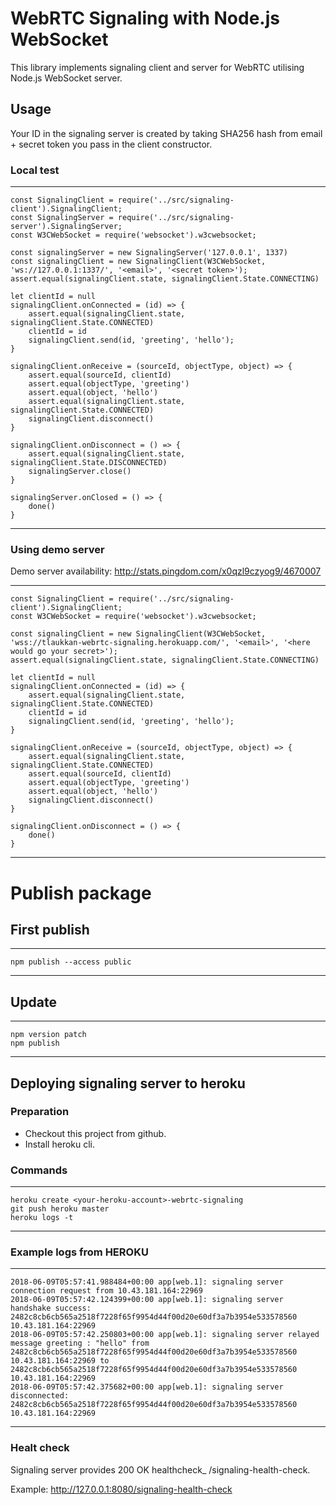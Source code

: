 # WebRTC Signaling with Node.js WebSocket

This library implements signaling client and server for WebRTC utilising Node.js WebSocket server.

## Usage

Your ID in the signaling server is created by taking SHA256 hash from email + secret token you pass in the client
constructor.

### Local test
---
    const SignalingClient = require('../src/signaling-client').SignalingClient;
    const SignalingServer = require('../src/signaling-server').SignalingServer;
    const W3CWebSocket = require('websocket').w3cwebsocket;

    const signalingServer = new SignalingServer('127.0.0.1', 1337)
    const signalingClient = new SignalingClient(W3CWebSocket, 'ws://127.0.0.1:1337/', '<email>', '<secret token>');
    assert.equal(signalingClient.state, signalingClient.State.CONNECTING)

    let clientId = null
    signalingClient.onConnected = (id) => {
        assert.equal(signalingClient.state, signalingClient.State.CONNECTED)
        clientId = id
        signalingClient.send(id, 'greeting', 'hello');
    }

    signalingClient.onReceive = (sourceId, objectType, object) => {
        assert.equal(sourceId, clientId)
        assert.equal(objectType, 'greeting')
        assert.equal(object, 'hello')
        assert.equal(signalingClient.state, signalingClient.State.CONNECTED)
        signalingClient.disconnect()
    }

    signalingClient.onDisconnect = () => {
        assert.equal(signalingClient.state, signalingClient.State.DISCONNECTED)
        signalingServer.close()
    }

    signalingServer.onClosed = () => {
        done()
    }
---

### Using demo server

Demo server availability: http://stats.pingdom.com/x0qzl9czyog9/4670007

---
    const SignalingClient = require('../src/signaling-client').SignalingClient;
    const W3CWebSocket = require('websocket').w3cwebsocket;

    const signalingClient = new SignalingClient(W3CWebSocket, 'wss://tlaukkan-webrtc-signaling.herokuapp.com/', '<email>', '<here would go your secret>');
    assert.equal(signalingClient.state, signalingClient.State.CONNECTING)

    let clientId = null
    signalingClient.onConnected = (id) => {
        assert.equal(signalingClient.state, signalingClient.State.CONNECTED)
        clientId = id
        signalingClient.send(id, 'greeting', 'hello');
    }

    signalingClient.onReceive = (sourceId, objectType, object) => {
        assert.equal(signalingClient.state, signalingClient.State.CONNECTED)
        assert.equal(sourceId, clientId)
        assert.equal(objectType, 'greeting')
        assert.equal(object, 'hello')
        signalingClient.disconnect()
    }

    signalingClient.onDisconnect = () => {
        done()
    }
---

# Publish package

## First publish

---
    npm publish --access public
---

## Update

---
    npm version patch
    npm publish
---

## Deploying signaling server to heroku

### Preparation 

* Checkout this project from github.
* Install heroku cli.

### Commands

---
    heroku create <your-heroku-account>-webrtc-signaling
    git push heroku master
    heroku logs -t
---

### Example logs from HEROKU

---
    2018-06-09T05:57:41.988484+00:00 app[web.1]: signaling server connection request from 10.43.181.164:22969
    2018-06-09T05:57:42.124399+00:00 app[web.1]: signaling server handshake success: 2482c8cb6cb565a2518f7228f65f9954d44f00d20e60df3a7b3954e533578560 10.43.181.164:22969
    2018-06-09T05:57:42.250803+00:00 app[web.1]: signaling server relayed message greeting : "hello" from 2482c8cb6cb565a2518f7228f65f9954d44f00d20e60df3a7b3954e533578560 10.43.181.164:22969 to 2482c8cb6cb565a2518f7228f65f9954d44f00d20e60df3a7b3954e533578560 10.43.181.164:22969
    2018-06-09T05:57:42.375682+00:00 app[web.1]: signaling server disconnected: 2482c8cb6cb565a2518f7228f65f9954d44f00d20e60df3a7b3954e533578560 10.43.181.164:22969
---

### Healt check
Signaling server provides 200 OK healthcheck_ /signaling-health-check.

Example: http://127.0.0.1:8080/signaling-health-check